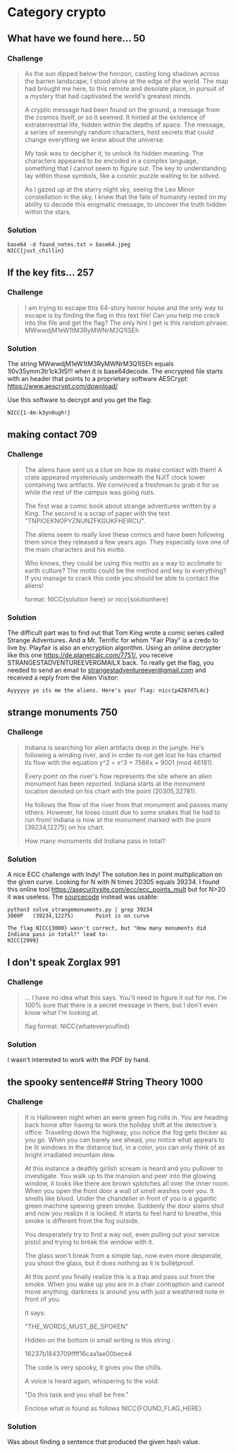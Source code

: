 # Category crypto

## What have we found here... 50

### Challenge
>As the sun dipped below the horizon, casting long shadows across the barren landscape, I stood alone at the edge of the world. The map had brought me here, to this remote and desolate place, in pursuit of a mystery that had captivated the world's greatest minds.
>
>A cryptic message had been found on the ground, a message from the cosmos itself, or so it seemed. It hinted at the existence of extraterrestrial life, hidden within the depths of space. The message, a series of seemingly random characters, held secrets that could change everything we knew about the universe.
>
>My task was to decipher it, to unlock its hidden meaning. The characters appeared to be encoded in a complex language, something that I cannot seem to figure out. The key to understanding lay within those symbols, like a cosmic puzzle waiting to be solved.
>
>As I gazed up at the starry night sky, seeing the Leo Minor constellation in the sky, I knew that the fate of humanity rested on my ability to decode this enigmatic message, to uncover the truth hidden within the stars.

### Solution
```shell
base64 -d found_notes.txt > base64.jpeg
NICC{just_chillin}
```

## If the key fits... 257

### Challenge
>I am trying to escape this 64-story horror house and the only way to escape is by finding the flag in this text file! Can you help me crack into the file and get the flag? The only hint I get is this random phrase: MWwwdjM1eW1tM3RyMWNrM3Q1ISEh

### Solution
The string MWwwdjM1eW1tM3RyMWNrM3Q1ISEh equals 1l0v35ymm3tr1ck3t5!!! when it is base64decode. The encrypted file starts with an header that points to a proprietary software AESCrypt: https://www.aescrypt.com/download/

Use this software to decrypt and you get the flag:
```pre
NICC{1-4m-k3yn0ugh!}
```

## making contact 709

### Challenge
>The aliens have sent us a clue on how to make contact with them! A crate appeared mysteriously underneath the NJIT clock tower containing two artifacts. We convinced a freshman to grab it for us while the rest of the campus was going nuts.
>
>The first was a comic book about strange adventures written by a King. The second is a scrap of paper with the text "TNPIOEKNOPYZNUNZFKGUKFHEIRCU".
>
>The aliens seem to really love these comics and have been following them since they released a few years ago. They especially love one of the main characters and his motto.
>
>Who knows, they could be using this motto as a way to acclimate to earth culture? The motto could be the method and key to everything? If you manage to crack this code you should be able to contact the aliens!
>
>format: NICC{solution here} or nicc{solutionhere}

### Solution
The difficult part was to find out that Tom King wrote a comic series called Strange Adventures. And a Mr. Terrific for whom "Fair Play" is a credo to live by. Playfair is also an encryption algorithm.
Using an online decrypter like this one https://de.planetcalc.com/7751/, you receive 
STRANGESTADVENTUREEVERGMAILX back. To really get the flag, you needed to send an email to strangestadventureever@gmail.com and received a reply from the Alien Visitor:

```pre
Ayyyyyy yo its me the aliens. Here's your flag: nicc{p4Z87d7L4c}
```

## strange monuments 750

### Challenge
>Indiana is searching for alien artifacts deep in the jungle. He's following a winding river, and in order to not get lost he has charted its flow with the equation y^2 = x^3 + 7586x + 9001 (mod 46181).
>
>Every point on the river's flow represents the site where an alien monument has been reported. Indiana starts at the monument location denoted on his chart with the point (20305,32781).
>
>He follows the flow of the river from that monument and passes many others. However, he loses count due to some snakes that he had to run from! Indiana is now at the monument marked with the point (39234,12275) on his chart.
>
>How many monuments did Indiana pass in total?

### Solution
A nice ECC challenge with Indy! The solution lies in point multiplication on the given curve. Looking for N with N times 20305 equals 39234. I found this online tool https://asecuritysite.com/ecc/ecc_points_mult but for N>20 it was useless. The [sourcecode](solve_strangemonuments.py) instead was usable:

```shell
python3 solve_strangemonuments.py | grep 39234
3000P	(39234,12275)   	Point is on curve

The flag NICC{3000} wasn't correct, but "How many monuments did Indiana pass in total?" lead to:
NICC{2999}
```

## I don't speak Zorglax 991

### Challenge
>... I have no idea what this says. You'll need to figure it out for me. I'm 100% sure that there is a secret message in there, but I don't even know what I'm looking at.
>
>flag format: NICC{whateveryoufind}

### Solution
I wasn't interested to work with the PDF by hand.

## the spooky sentence## String Theory 1000

### Challenge
>It is Halloween night when an eerie green fog rolls in. You are heading back home after having to work the holiday shift at the detective's office. Traveling down the highway, you notice the fog gets thicker as you go. When you can barely see ahead, you notice what appears to be lit windows in the distance but, in a color, you can only think of as bright irradiated mountain dew.
>
>At this instance a deathly girlish scream is heard and you pullover to investigate. You walk up to the mansion and peer into the glowing window, it looks like there are brown splotches all over the inner room. When you open the front door a wall of smell washes over you. It smells like blood. Under the chandelier in front of you is a gigantic green machine spewing green smoke. Suddenly the door slams shut and now you realize it is locked. It starts to feel hard to breathe, this smoke is different from the fog outside.
>
>You desperately try to find a way out, even pulling out your service pistol and trying to break the window with it.
>
>The glass won't break from a simple tap, now even more desperate, you shoot the glass, but it does nothing as it is bulletproof.
>
>At this point you finally realize this is a trap and pass out from the smoke. When you wake up you are in a chair contraption and cannot move anything, darkness is around you with just a weathered note in front of you.
>
>It says:
>
>    "THE_WORDS_MUST_BE_SPOKEN"
>
>Hidden on the bottom in small writing is this string :
>
>    16237b1843709ffff16caa1ae00bece4
>
>The code is very spooky, it gives you the chills.
>
>A voice is heard again, whispering to the void:
>
>    "Do this task and you shall be free."
>
>Enclose what is found as follows NICC{FOUND_FLAG_HERE}.

### Solution
Was about finding a sentence that produced the given hash value.
